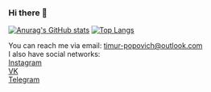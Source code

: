 ### Hi there 👋

[![Anurag's GitHub stats](https://github-readme-stats.vercel.app/api?username=TimurPopovich&show_icons=true&theme=dark&hide=issues)](https://github.com/anuraghazra/github-readme-stats)   [![Top Langs](https://github-readme-stats.vercel.app/api/top-langs/?username=TimurPopovich&show_icons=true&theme=dark&layout=compact)](https://github.com/anuraghazra/github-readme-stats)

You can reach me via email: [timur-popovich@outlook.com](mailto:vzabroskiu@gmail.com)  
I also have social networks:  
[Instagram](https://www.instagram.com/victorian_shvirgen/)  
[VK](https://vk.com/victorian_shvirgen)  
[Telegram](https://telegram.me/victorian_shvirgen)
